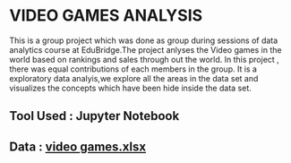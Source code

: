 # VIDEO GAMES ANALYSIS

This is  a group project which was done as group during sessions of data analytics course at EduBridge.The project anlyses the Video games in the world based on rankings and sales through out the world. In this project , there was equal contributions of each members in the group. It is a exploratory data analyis,we explore all the areas in the data set and visualizes the concepts which have been hide inside the data set. 

## Tool Used : Jupyter Notebook          
## Data : [video games.xlsx](https://github.com/Sachinsn19/EduBridge/files/7027581/video.games.xlsx)

